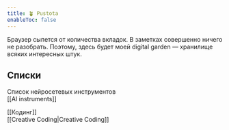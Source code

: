 ```yaml
---
title: 🪴 Pustota 
enableToc: false
---
```


Браузер сыпется от количества вкладок. В заметках совершенно ничего не разобрать. Поэтому, здесь будет моей digital garden — хранилище всяких интересных штук.


## Cписки

Список нейросетевых инструментов <br>
[[AI instruments]]

[[Кодинг]]<br>
[[Creative Coding|Creative Coding]]


